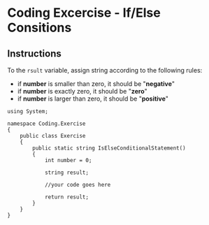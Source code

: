 # Coding Excercise - If/Else Consitions
## Instructions
To the `rsult` variable, assign string according to the 
following rules:
- if <b>number</b> is smaller than zero, it should be "<b>negative</b>"<br>
- if <b>number</b> is exactly zero, it should be "<b>zero</b>"<br>
- if <b>number</b> is larger than zero, it should be "<b>positive</b>"

```
using System;

namespace Coding.Exercise
{
    public class Exercise
    {
        public static string IsElseConditionalStatement()
        {
            int number = 0;
            
            string result;
            
            //your code goes here
            
            return result;
        }
    }
}
```